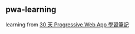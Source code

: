 
## pwa-learning

learning from [30 天 Progressive Web App 學習筆記](http://ithelp.ithome.com.tw/users/20071512/ironman/1222)
